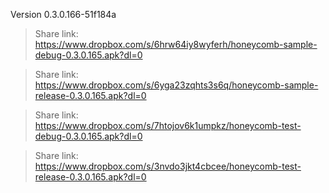 Version 0.3.0.166-51f184a

 > Share link: https://www.dropbox.com/s/6hrw64iy8wyferh/honeycomb-sample-debug-0.3.0.165.apk?dl=0

 > Share link: https://www.dropbox.com/s/6yga23zqhts3s6q/honeycomb-sample-release-0.3.0.165.apk?dl=0

 > Share link: https://www.dropbox.com/s/7htojov6k1umpkz/honeycomb-test-debug-0.3.0.165.apk?dl=0

 > Share link: https://www.dropbox.com/s/3nvdo3jkt4cbcee/honeycomb-test-release-0.3.0.165.apk?dl=0

